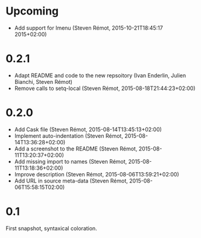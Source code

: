 # Upcoming

* Add support for Imenu (Steven Rémot, 2015-10-21T18:45:17 2015+02:00)

# 0.2.1

* Adapt README and code to the new repsoitory (Ivan Enderlin, Julien Bianchi, Steven Rémot)
* Remove calls to setq-local (Steven Rémot, 2015-08-18T21:44:23+02:00)

# 0.2.0

* Add Cask file (Steven Rémot, 2015-08-14T13:45:13+02:00)
* Implement auto-indentation (Steven Rémot, 2015-08-14T13:36:28+02:00)
* Add a screenshot to the README (Steven Rémot, 2015-08-11T13:20:37+02:00)
* Add missing import to names (Steven Rémot, 2015-08-11T13:18:36+02:00)
* Improve description (Steven Rémot, 2015-08-06T13:59:21+02:00)
* Add URL in source meta-data (Steven Rémot, 2015-08-06T15:58:15T02:00)

# 0.1

First snapshot, syntaxical coloration.
